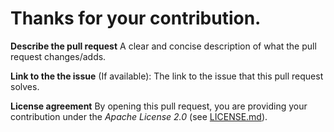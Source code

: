 # Thanks for your contribution.

**Describe the pull request**
A clear and concise description of what the pull request changes/adds.

**Link to the the issue**
(If available): The link to the issue that this pull request solves.

**License agreement**
By opening this pull request, you are providing your contribution under the _Apache License 2.0_ (see [LICENSE.md](LICENSE.md)).